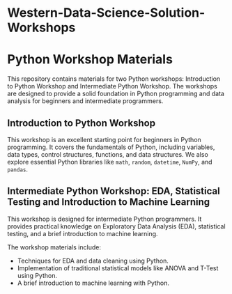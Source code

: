 # Western-Data-Science-Solution-Workshops

# Python Workshop Materials

This repository contains materials for two Python workshops: Introduction to Python Workshop and Intermediate Python Workshop. The workshops are designed to provide a solid foundation in Python programming and data analysis for beginners and intermediate programmers.

## Introduction to Python Workshop

This workshop is an excellent starting point for beginners in Python programming. It covers the fundamentals of Python, including variables, data types, control structures, functions, and data structures. We also explore essential Python libraries like `math`, `random`, `datetime`, `NumPy`, and `pandas`.

## Intermediate Python Workshop: EDA, Statistical Testing and Introduction to Machine Learning

This workshop is designed for intermediate Python programmers. It provides practical knowledge on Exploratory Data Analysis (EDA), statistical testing, and a brief introduction to machine learning.

The workshop materials include:

- Techniques for EDA and data cleaning using Python.
- Implementation of traditional statistical models like ANOVA and T-Test using Python.
- A brief introduction to machine learning with Python.
